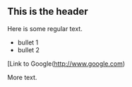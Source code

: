## This is the header

Here is some regular text.

* bullet 1
* bullet 2

[Link to Google(http://www.google.com)

More text.
